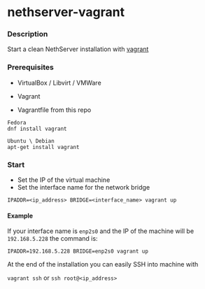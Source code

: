 # nethserver-vagrant

### Description
Start a clean NethServer installation with [vagrant](https://www.vagrantup.com/)

### Prerequisites
 - VirtualBox / Libvirt / VMWare

 - Vagrant

 - Vagrantfile from this repo
```
Fedora
dnf install vagrant

Ubuntu \ Debian
apt-get install vagrant
```
### Start
- Set the IP of the virtual machine
- Set the interface name for the network bridge

`IPADDR=<ip_address> BRIDGE=<interface_name> vagrant up`

#### Example

If your interface name is `enp2s0` and the IP of the machine will be `192.168.5.228` the command is:

`IPADDR=192.168.5.228 BRIDGE=enp2s0 vagrant up`

At the end of the installation you can easily SSH into machine with

`vagrant ssh` or `ssh root@<ip_address>`